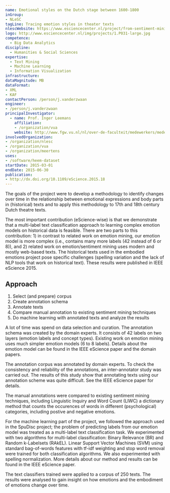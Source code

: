 ```yaml
---
name: Emotional styles on the Dutch stage between 1600-1800
inGroup:
- NLeSC
tagLine: Tracing emotion styles in theater texts
nlescWebsite: https://www.esciencecenter.nl/project/from-sentiment-mining-to-mining-embodied-emotions
logo: http://www.esciencecenter.nl/img/projects/1.P031-large.jpg
competence:
  - Big Data Analytics
discipline:
  - Humanities & Social Sciences
expertise:
  - Text Mining
  - Machine Learning
  - Information Visualization
infrastructure:
dataMagnitude: MB
dataFormat:
- XML
- KAF
contactPerson: /person/j.vanderzwaan
engineer:
- /person/j.vanderzwaan
principalInvestigator:
  - name: Prof. Inger Leemans
    affiliation:
    - /organization/vua
    website: http://www.fgw.vu.nl/nl/over-de-faculteit/medewerkers/medewerkers-i-l/prof-dr-i-leemans/index.aspx
involvedOrganization:
- /organization/nlesc
- /organization/vua
- /organization/meertens
uses:
- /software/heem-dataset
startDate: 2015-03-01
endDate: 2015-06-30
publication:
- http://dx.doi.org/10.1109/eScience.2015.18
---
```


The goals of the project were to develop a methodology to identify changes
over time in the relationship between emotional expressions and body parts in
(historical) texts and  to apply this methodology to 17th and 18th century
Dutch theatre texts.

The most important contribution (eScience-wise) is that we demonstrate that
a multi-label text classification approach to learning complex emotion models
on historical data is feasible. There are two parts to this contribution: 1)
in contrast to related work on emotion mining, our emotion model is more complex
(i.e., contains many more labels (42 instead of 6 or 8)), and 2) related work on
emotion/sentiment mining uses modern and mostly web-based texts. The historical
texts used in the embodied emotions project pose specific challenges (spelling
variation and the lack of NLP tools that work on historical text).
These results were published in IEEE eScience 2015.

## Approach

1. Select (and prepare) corpus
2. Create annotation schema
3. Annotate texts
4. Compare manual annotation to existing sentiment mining techniques
4. Do machine learning with annotated texts and analyze the results

A lot of time was spend on data selection and curation. The annotation schema
was created by the domain experts. It consists of 42 labels
on two layers (emotion labels and concept types). Existing work on emotion mining
uses much simpler emotion models (6 to 8 labels). Details about the emotion model
can be found in the IEEE eScience paper and the domain papers.

The annotation corpus was annotated by domain experts. To check the consistency
and reliability of the annotations, an inter-annotator study was carried out.
The results of this study show that annotating texts using our annotation scheme
was quite difficult. See the IEEE eScience paper for details.

The manual annotations were compared to existing sentiment mining techniques,
including Linguistic Inquiry and Word Count (LIWC)
a dictionary method that counts the occurences of words in different
(psychological) categories, including postive and negative emotions.

For the machine learning part of the project, we followed the approach used in
the SpuDisc project; the problem of predicting labels from our emotion model was
treated as a multi-label text classification task. We experimented with two
algorithms for multi-label classification: Binary Relevance (BR) and
Random k-Labelsets (RAkEL). Linear Support Vector Machines (SVM) using
standard bag-of-words features with tf-idf weighting and stop
word removal were trained for both classification algorithms.
We also experimented with spelling normalization. More details about our method
and results can be found in the IEEE eScience paper.

The text classifiers trained were applied to a corpus of 250 texts. The results
were analysed to gain insight on how emotions and the embodiment of emotions
change over time.
